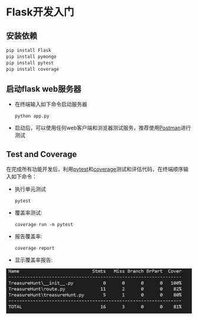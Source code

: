 # Flask开发入门

## 安装依赖

```powershell
pip install Flask
pip install pymongo
pip install pytest
pip install coverage
```

## 启动flask web服务器

- 在终端输入如下命令启动服务器

  ```
  python app.py
  ```

- 启动后，可以使用任何web客户端和浏览器测试服务，推荐使用[Postman](https://www.getpostman.com/)进行测试
    

## Test and Coverage

在完成所有功能开发后，利用[pytest](http://www.pytest.org/en/latest/)和[coverage](https://coverage.readthedocs.io/en/v4.5.x/)测试和评估代码，在终端顺序输入如下命令：

- 执行单元测试
  
    ```
    pytest
    ```

- 覆盖率测试:

    ```
    coverage run -m pytest
    ```


- 报告覆盖率:

    ```
    coverage report
    ```
- 显示覆盖率报告:

<img src="./coverage_report.PNG">